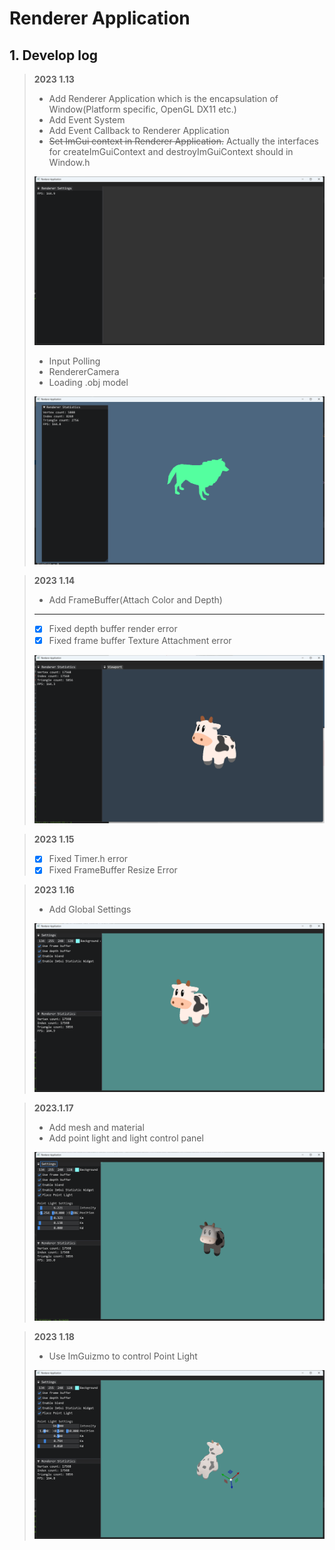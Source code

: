 # Renderer Application

## 1. Develop log

> **2023 1.13**
>
> * Add Renderer Application which is the encapsulation of Window(Platform specific, OpenGL DX11 etc.)
> * Add Event System
> * Add Event Callback to Renderer Application
> * ~~Set ImGui context in Renderer Application.~~ Actually the interfaces for createImGuiContext and destroyImGuiContext should in Window.h
>
> <img src="https://raw.githubusercontent.com/lxcug/imgs/main/imgs20230113211840.png" style="zoom:50%;" />
>
> * Input Polling
> * RendererCamera
> * Loading .obj model
>
> <img src="https://raw.githubusercontent.com/lxcug/imgs/main/imgs20230114013007.png" style="zoom:50%;" />
>
> 

> **2023 1.14**
>
> * Add FrameBuffer(Attach Color and Depth)
>
> ---
>
> - [x] Fixed depth buffer render error
> - [x] Fixed frame buffer Texture Attachment error
>
> <img src="https://raw.githubusercontent.com/lxcug/imgs/main/imgs20230115001002.png" style="zoom:50%;" />

> **2023 1.15**
>
> - [x] Fixed Timer.h error
> - [x] Fixed FrameBuffer Resize Error

> **2023 1.16**
>
> * Add Global Settings 
>
> <img src="https://raw.githubusercontent.com/lxcug/imgs/main/imgs20230116210652.png" style="zoom:50%;" />

> **2023.1.17**
>
> * Add mesh and material
> * Add point light and light control panel
>
> <img src="https://raw.githubusercontent.com/lxcug/imgs/main/imgs20230118042632.png" style="zoom:50%;" />

> **2023 1.18**
>
> * Use ImGuizmo to control Point Light
>
> <img src="https://raw.githubusercontent.com/lxcug/imgs/main/imgs20230118053447.png" style="zoom:50%;" />